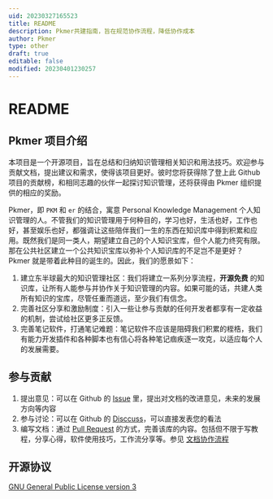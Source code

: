 ```yaml
---
uid: 20230327165523
title: README
description: Pkmer共建指南，旨在规范协作流程，降低协作成本
author: Pkmer
type: other
draft: true
editable: false
modified: 20230401230257
---
```


# README

## Pkmer 项目介绍

本项目是一个开源项目，旨在总结和归纳知识管理相关知识和用法技巧。欢迎参与贡献文档，提出建议和需求，使得该项目更好。彼时您将获得除了登上此 Github 项目的贡献榜，和相同志趣的伙伴一起探讨知识管理，还将获得由 Pkmer 组织提供的相应的奖励。

Pkmer，即 `PKM` 和 `er` 的结合，寓意 Personal Knowledge Management 个人知识管理的人。不管我们的知识管理用于何种目的，学习也好，生活也好，工作也好，甚至娱乐也好，都强调让这些陪伴我们一生的东西在知识库中得到积累和应用。既然我们是同一类人，期望建立自己的个人知识宝库，但个人能力终究有限。那在公共社区建立一个公共知识宝库以弥补个人知识库的不足岂不是更好？Pkmer 就是带着此种目的诞生的。因此，我们的愿景如下：

1. 建立东半球最大的知识管理社区：我们将建立一系列分享流程，**开源免费** 的知识库，让所有人能参与并协作关于知识管理的内容。如果可能的话，共建人类所有知识的宝库，尽管任重而道远，至少我们有信念。
2. 完善社区分享和激励制度：引入一些让参与贡献的任何开发者都享有一定收益的机制，尝试给社区更多正反馈。
3. 完善笔记软件，打通笔记难题：笔记软件不应该是阻碍我们积累的桎梏，我们有能力开发插件和各种脚本也有信心将各种笔记痼疾逐一攻克，以适应每个人的发展需要。

## 参与贡献

1. 提出意见：可以在 Github 的 [Issue](https://github.com/PKM-er/Pkmer-Docs/issues) 里，提出对文档的改进意见，未来的发展方向等内容
2. 参与讨论：可以在 Github 的 [Disccuss](https://github.com/PKM-er/Pkmer-Docs/discussions)，可以直接发表您的看法
3. 编写文档：通过 [Pull Request](https://github.com/PKM-er/Pkmer-Docs/pulls) 的方式，完善该库的内容。包括但不限于写教程，分享心得，软件使用技巧，工作流分享等。参见 [文档协作流程](00-关于/协作者指南/协作者指南.md)

## 开源协议

[GNU General Public License version 3](https://opensource.org/license/gpl-3-0/)
